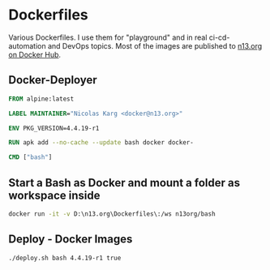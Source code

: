 # Dockerfiles
Various Dockerfiles. I use them for "playground" and in real ci-cd-automation and DevOps topics. Most of the images are published to [n13.org on Docker Hub](https://cloud.docker.com/u/n13org/repository/list).

## Docker-Deployer

```Dockerfile
FROM alpine:latest

LABEL MAINTAINER="Nicolas Karg <docker@n13.org>"

ENV PKG_VERSION=4.4.19-r1

RUN apk add --no-cache --update bash docker docker-

CMD ["bash"]
```

## Start a Bash as Docker and mount a folder as workspace inside

```sh
docker run -it -v D:\n13.org\Dockerfiles\:/ws n13org/bash
```

## Deploy - Docker Images

```sh
./deploy.sh bash 4.4.19-r1 true
```